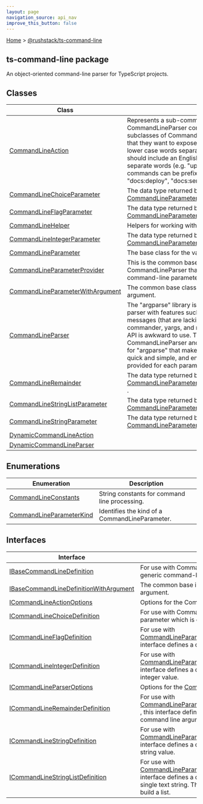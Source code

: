 ```yaml
---
layout: page
navigation_source: api_nav
improve_this_button: false
---
```



[Home](./index.md) &gt; [@rushstack/ts-command-line](./ts-command-line.md)

## ts-command-line package

An object-oriented command-line parser for TypeScript projects.

## Classes

|  Class | Description |
|  --- | --- |
|  [CommandLineAction](./ts-command-line.commandlineaction.md) | Represents a sub-command that is part of the CommandLineParser command line. Applications should create subclasses of CommandLineAction corresponding to each action that they want to expose. The action name should be comprised of lower case words separated by hyphens or colons. The name should include an English verb (e.g. "deploy"). Use a hyphen to separate words (e.g. "upload-docs"). A group of related commands can be prefixed with a colon (e.g. "docs:generate", "docs:deploy", "docs:serve", etc). |
|  [CommandLineChoiceParameter](./ts-command-line.commandlinechoiceparameter.md) | The data type returned by [CommandLineParameterProvider.defineChoiceParameter()](./ts-command-line.commandlineparameterprovider.definechoiceparameter.md) . |
|  [CommandLineFlagParameter](./ts-command-line.commandlineflagparameter.md) | The data type returned by [CommandLineParameterProvider.defineFlagParameter()](./ts-command-line.commandlineparameterprovider.defineflagparameter.md) . |
|  [CommandLineHelper](./ts-command-line.commandlinehelper.md) | Helpers for working with the ts-command-line API. |
|  [CommandLineIntegerParameter](./ts-command-line.commandlineintegerparameter.md) | The data type returned by [CommandLineParameterProvider.defineIntegerParameter()](./ts-command-line.commandlineparameterprovider.defineintegerparameter.md) . |
|  [CommandLineParameter](./ts-command-line.commandlineparameter.md) | The base class for the various command-line parameter types. |
|  [CommandLineParameterProvider](./ts-command-line.commandlineparameterprovider.md) | This is the common base class for CommandLineAction and CommandLineParser that provides functionality for defining command-line parameters. |
|  [CommandLineParameterWithArgument](./ts-command-line.commandlineparameterwithargument.md) | The common base class for parameters types that receive an argument. |
|  [CommandLineParser](./ts-command-line.commandlineparser.md) | The "argparse" library is a relatively advanced command-line parser with features such as word-wrapping and intelligible error messages (that are lacking in other similar libraries such as commander, yargs, and nomnom). Unfortunately, its ruby-inspired API is awkward to use. The abstract base classes CommandLineParser and CommandLineAction provide a wrapper for "argparse" that makes defining and consuming arguments quick and simple, and enforces that appropriate documentation is provided for each parameter. |
|  [CommandLineRemainder](./ts-command-line.commandlineremainder.md) | The data type returned by [CommandLineParameterProvider.defineCommandLineRemainder()](./ts-command-line.commandlineparameterprovider.definecommandlineremainder.md) . |
|  [CommandLineStringListParameter](./ts-command-line.commandlinestringlistparameter.md) | The data type returned by [CommandLineParameterProvider.defineStringListParameter()](./ts-command-line.commandlineparameterprovider.definestringlistparameter.md) . |
|  [CommandLineStringParameter](./ts-command-line.commandlinestringparameter.md) | The data type returned by [CommandLineParameterProvider.defineStringParameter()](./ts-command-line.commandlineparameterprovider.definestringparameter.md) . |
|  [DynamicCommandLineAction](./ts-command-line.dynamiccommandlineaction.md) |  |
|  [DynamicCommandLineParser](./ts-command-line.dynamiccommandlineparser.md) |  |

## Enumerations

|  Enumeration | Description |
|  --- | --- |
|  [CommandLineConstants](./ts-command-line.commandlineconstants.md) | String constants for command line processing. |
|  [CommandLineParameterKind](./ts-command-line.commandlineparameterkind.md) | Identifies the kind of a CommandLineParameter. |

## Interfaces

|  Interface | Description |
|  --- | --- |
|  [IBaseCommandLineDefinition](./ts-command-line.ibasecommandlinedefinition.md) | For use with CommandLineParser, this interface represents a generic command-line parameter |
|  [IBaseCommandLineDefinitionWithArgument](./ts-command-line.ibasecommandlinedefinitionwithargument.md) | The common base interface for parameter types that accept an argument. |
|  [ICommandLineActionOptions](./ts-command-line.icommandlineactionoptions.md) | Options for the CommandLineAction constructor. |
|  [ICommandLineChoiceDefinition](./ts-command-line.icommandlinechoicedefinition.md) | For use with CommandLineParser, this interface represents a parameter which is constrained to a list of possible options |
|  [ICommandLineFlagDefinition](./ts-command-line.icommandlineflagdefinition.md) | For use with [CommandLineParameterProvider.defineFlagParameter()](./ts-command-line.commandlineparameterprovider.defineflagparameter.md) , this interface defines a command line parameter that is a boolean flag. |
|  [ICommandLineIntegerDefinition](./ts-command-line.icommandlineintegerdefinition.md) | For use with [CommandLineParameterProvider.defineIntegerParameter()](./ts-command-line.commandlineparameterprovider.defineintegerparameter.md) , this interface defines a command line parameter whose argument is an integer value. |
|  [ICommandLineParserOptions](./ts-command-line.icommandlineparseroptions.md) | Options for the [CommandLineParser](./ts-command-line.commandlineparser.md) constructor. |
|  [ICommandLineRemainderDefinition](./ts-command-line.icommandlineremainderdefinition.md) | For use with [CommandLineParameterProvider.defineCommandLineRemainder()](./ts-command-line.commandlineparameterprovider.definecommandlineremainder.md) , this interface defines a rule that captures any remaining command line arguments after the recognized portion. |
|  [ICommandLineStringDefinition](./ts-command-line.icommandlinestringdefinition.md) | For use with [CommandLineParameterProvider.defineStringParameter()](./ts-command-line.commandlineparameterprovider.definestringparameter.md) , this interface defines a command line parameter whose argument is a string value. |
|  [ICommandLineStringListDefinition](./ts-command-line.icommandlinestringlistdefinition.md) | For use with [CommandLineParameterProvider.defineStringListParameter()](./ts-command-line.commandlineparameterprovider.definestringlistparameter.md) , this interface defines a command line parameter whose argument is a single text string. The parameter can be specified multiple times to build a list. |
